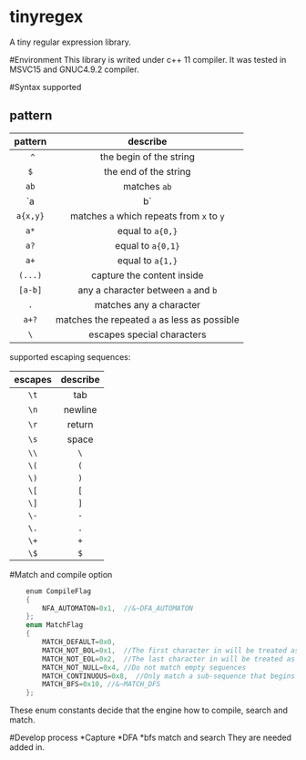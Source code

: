 # tinyregex
A tiny regular expression library.

#Environment
This library is writed under c++ 11 compiler. It was tested in MSVC15 and GNUC4.9.2 compiler.

#Syntax supported
## pattern
| pattern | describe |
|:-------:|:--------:|
|   `^`   | the begin of the string | 
|   `$`   | the end of the string | 
|  `ab`   | matches `ab` |
| `a|b`   | `a` or `b` |
|  `a{x,y}`   | matches `a` which repeats from `x` to `y`|
|  `a*`   | equal to `a{0,}` |
|  `a?`   | equal to `a{0,1}` |
|  `a+`   | equal to `a{1,}` |
|  `(...)`| capture the content inside|
|  `[a-b]`| any a character between `a` and `b` |
|  `.`    | matches any a character |
|   `a+?` | matches the repeated `a` as less as possible|
|  `\`    | escapes special characters|

supported escaping sequences:

| escapes | describe |
|:-------:|:--------:|
|   `\t`  |  tab |
|   `\n`  | newline |
|   `\r`  | return |
|   `\s`  |  space |
|   `\\`  |  `\`   |
|   `\(`  |  `(`   |
|   `\)`  |  `)`   |
| `\[`    |   `[`  |
| `\]`    |   `]`  |
|  `\-`   |   `-`  |
|  `\.`   |   `.`  |
|   `\+`  |   `+`  |
|   `\$`  |   `$`  |


#Match and compile option
```c++
    enum CompileFlag
    {
        NFA_AUTOMATON=0x1,  //&~DFA_AUTOMATON
    };
    enum MatchFlag
    {
        MATCH_DEFAULT=0x0,
        MATCH_NOT_BOL=0x1,  //The first character in will be treated as if it is not at the beginning of a line 
        MATCH_NOT_EOL=0x2,  //The last character in will be treated as if it is not at the end of a line 
        MATCH_NOT_NULL=0x4, //Do not match empty sequences
        MATCH_CONTINUOUS=0x8,  //Only match a sub-sequence that begins at first
        MATCH_BFS=0x10, //&~MATCH_DFS
    };
 ```
 These enum constants decide that the engine how to compile, search and match.
 
 #Develop process
 *Capture
 *DFA
 *bfs match and search
 They are needed added in.
